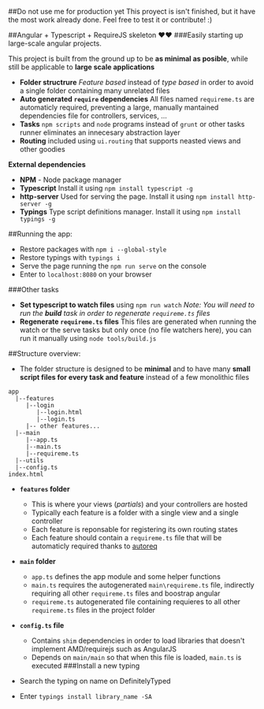 ##Do not use me for production yet
This proyect is isn't finished, but it have the most work already done. Feel free to test it or contribute! :)

##Angular + Typescript + RequireJS skeleton ❤❤
###Easily starting up large-scale angular projects.



This project is built from the ground up to be 
**as minimal as posible**, while still be applicable to **large scale applications**

- **Folder structrure** *Feature based* instead of *type based* in order to avoid a single folder containing many unrelated files
- **Auto generated `require` dependencies** All files named `requireme.ts` are automaticly required, preventing a large, manually mantained dependencies file for controllers, services, ...
- **Tasks** `npm scripts` and `node` programs instead of `grunt` or other tasks runner eliminates an innecesary abstraction layer
- **Routing** included using `ui.routing` that supports neasted views and other goodies


**External dependencies**

- **NPM** - Node package manager
- **Typescript** Install it using `npm install typescript -g`
- **http-server** Used for serving the page. Install it using `npm install http-server -g`
- **Typings** Type script definitions manager. Install it using `npm install typings -g`


##Running the app:
- Restore packages with `npm i --global-style`
- Restore typings with `typings i`
- Serve the page running the `npm run serve` on the console 
- Enter to `localhost:8080` on your browser 

###Other tasks
- **Set typescript to watch files** using `npm run watch` *Note: You will need to run the **build** task in order to regenerate `requireme.ts` files*
- **Regenerate `requireme.ts` files** This files are generated when running the watch or the serve tasks but only once (no file watchers here), you can run it manually using `node tools/build.js` 

##Structure overview:
- The folder structure is designed to be **minimal** and to have many **small 
script files for every task and feature** instead of a few monolithic files
```
app
  |--features
     |--login
        |--login.html
        |--login.ts
     |-- other features...
  |--main
     |--app.ts
     |--main.ts
     |--requireme.ts
  |--utils
  |--config.ts
index.html
```

- **`features` folder**
    - This is where your views (*partials*) and your controllers are hosted
    - Typically each feature is a folder with a single view and a single controller
    - Each feature is reponsable for registering its own routing states
    - Each feature should contain a `requireme.ts` file that will be automaticly required thanks to [autoreq](https://github.com/RafaelSalguero/AutoRequire)

- **`main` folder**
    - `app.ts` defines the app module and some helper functions
    - `main.ts` requires the autogenerated `main\requireme.ts` file, indirectly requiring all other `requireme.ts` files and boostrap angular
    - `requireme.ts` autogenerated file containing requieres to all other `requireme.ts` files in the project folder
- **`config.ts` file**
    - Contains `shim` dependencies in order to load libraries that doesn't implement AMD/requirejs such as AngularJS
    - Depends on `main/main` so that when this file is loaded, `main.ts` is executed 
###Install a new typing
- Search the typing on name on DefinitelyTyped
- Enter `typings install library_name -SA`